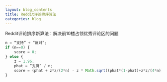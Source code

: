 ```yaml
---
layout: blog_contents
title: Reddit评论排序算法
categories: blog
---
```


Reddit评论排序新算法：解决前10楼占领优秀评论区的问题  
```javascript    
n = “支持” + “反对”;
if (n==0) {
    score = 0;
} else {
    z = 1.96;
    phat = “支持” / n;
    score = (phat + z*z/(2*n) - z * Math.sqrt((phat*(1-phat)+z*z/(4*n))/n))/(1+z*z/n);
}
```